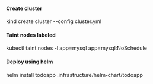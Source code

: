 #### Create cluster
kind create cluster --config cluster.yml

#### Taint nodes labeled
kubectl taint nodes -l app=mysql app=mysql:NoSchedule

#### Deploy using helm
helm install todoapp .infrastructure/helm-chart/todoapp